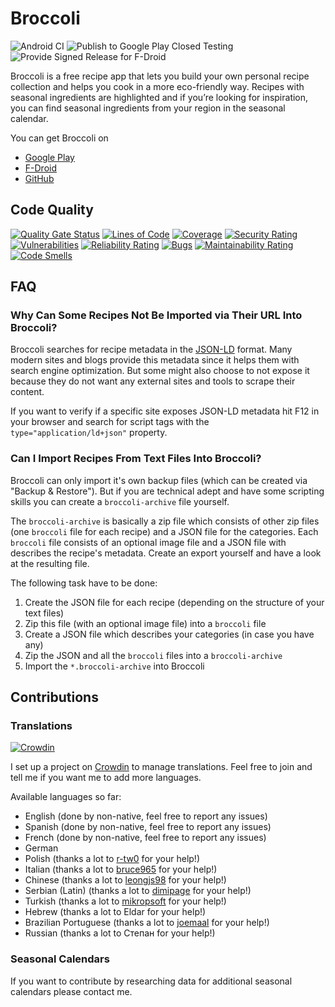 # Broccoli

![Android CI](https://github.com/flauschtrud/broccoli/actions/workflows/build.yml/badge.svg)
![Publish to Google Play Closed Testing](https://github.com/flauschtrud/broccoli/actions/workflows/play-prerelease.yml/badge.svg)
![Provide Signed Release for F-Droid](https://github.com/flauschtrud/broccoli/actions/workflows/fdroid-release.yml/badge.svg)

Broccoli is a free recipe app that lets you build your own personal recipe collection and helps you cook in a more eco-friendly way.
Recipes with seasonal ingredients are highlighted and if you’re looking for inspiration, you can find seasonal ingredients from your region in the seasonal calendar.

You can get Broccoli on
- [Google Play](https://play.google.com/store/apps/details?id=com.flauschcode.broccoli)
- [F-Droid](https://f-droid.org/packages/com.flauschcode.broccoli/)
- [GitHub](https://github.com/flauschtrud/broccoli/releases/latest)

## Code Quality

[![Quality Gate Status](https://sonarcloud.io/api/project_badges/measure?project=flauschtrud_broccoli&metric=alert_status)](https://sonarcloud.io/summary/new_code?id=flauschtrud_broccoli)
[![Lines of Code](https://sonarcloud.io/api/project_badges/measure?project=flauschtrud_broccoli&metric=ncloc)](https://sonarcloud.io/summary/new_code?id=flauschtrud_broccoli)
[![Coverage](https://sonarcloud.io/api/project_badges/measure?project=flauschtrud_broccoli&metric=coverage)](https://sonarcloud.io/summary/new_code?id=flauschtrud_broccoli)
[![Security Rating](https://sonarcloud.io/api/project_badges/measure?project=flauschtrud_broccoli&metric=security_rating)](https://sonarcloud.io/summary/new_code?id=flauschtrud_broccoli)
[![Vulnerabilities](https://sonarcloud.io/api/project_badges/measure?project=flauschtrud_broccoli&metric=vulnerabilities)](https://sonarcloud.io/summary/new_code?id=flauschtrud_broccoli)
[![Reliability Rating](https://sonarcloud.io/api/project_badges/measure?project=flauschtrud_broccoli&metric=reliability_rating)](https://sonarcloud.io/summary/new_code?id=flauschtrud_broccoli)
[![Bugs](https://sonarcloud.io/api/project_badges/measure?project=flauschtrud_broccoli&metric=bugs)](https://sonarcloud.io/summary/new_code?id=flauschtrud_broccoli)
[![Maintainability Rating](https://sonarcloud.io/api/project_badges/measure?project=flauschtrud_broccoli&metric=sqale_rating)](https://sonarcloud.io/summary/new_code?id=flauschtrud_broccoli)
[![Code Smells](https://sonarcloud.io/api/project_badges/measure?project=flauschtrud_broccoli&metric=code_smells)](https://sonarcloud.io/summary/new_code?id=flauschtrud_broccoli)

## FAQ

### Why Can Some Recipes Not Be Imported via Their URL Into Broccoli?
Broccoli searches for recipe metadata in the [JSON-LD](https://json-ld.org/) format. Many modern sites and blogs provide this metadata since it helps them with search engine optimization. But some might also choose to not expose it because they do not want any external sites and tools to scrape their content.

If you want to verify if a specific site exposes JSON-LD metadata hit F12 in your browser and search for script tags with the `type="application/ld+json"` property.

### Can I Import Recipes From Text Files Into Broccoli?
Broccoli can only import it's own backup files (which can be created via "Backup & Restore"). But if you are technical adept and have some scripting skills you can create a `broccoli-archive` file yourself.

The `broccoli-archive` is basically a zip file which consists of other zip files (one `broccoli` file for each recipe) and a JSON file for the categories. Each `broccoli` file consists of an optional image file and a JSON file with describes the recipe's metadata. Create an export yourself and have a look at the resulting file.

The following task have to be done:
1. Create the JSON file for each recipe (depending on the structure of your text files)
2. Zip this file (with an optional image file) into a `broccoli` file
3. Create a JSON file which describes your categories (in case you have any)
4. Zip the JSON and all the `broccoli` files into a `broccoli-archive`
5. Import the `*.broccoli-archive` into Broccoli

## Contributions

### Translations
[![Crowdin](https://badges.crowdin.net/broccoli/localized.svg)](https://crowdin.com/project/broccoli)

I set up a project on [Crowdin](https://crowdin.com/project/broccoli) to manage translations. Feel free to join and tell me if you want me to add more languages.

Available languages so far:
- English (done by non-native, feel free to report any issues)
- Spanish (done by non-native, feel free to report any issues)
- French (done by non-native, feel free to report any issues)
- German
- Polish (thanks a lot to [r-tw0](https://github.com/r-tw0) for your help!)
- Italian (thanks a lot to [bruce965](https://github.com/bruce965) for your help!)
- Chinese (thanks a lot to [leongjs98](https://github.com/leongjs98) for your help!)
- Serbian (Latin) (thanks a lot to [dimipage](https://github.com/dimipage) for your help!)
- Turkish (thanks a lot to [mikropsoft](https://github.com/mikropsoft) for your help!)
- Hebrew (thanks a lot to Eldar for your help!)
- Brazilian Portuguese (thanks a lot to [joemaal](https://github.com/joemaal) for your help!)
- Russian (thanks a lot to Степан for your help!)

### Seasonal Calendars
If you want to contribute by researching data for additional seasonal calendars please contact me.
